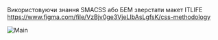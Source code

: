 Використовуючи знання SMACSS або БЕМ зверстати макет ITLIFE
https://www.figma.com/file/VzBjv0ge3VjeLIbAsLgfsK/css-methodology

![Main](https://user-images.githubusercontent.com/72200398/200182517-198dcebd-df73-45ca-b34c-7825f2830b65.jpg)
